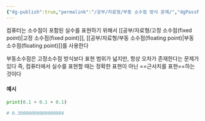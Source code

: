 ```yaml
---
{"dg-publish":true,"permalink":"/공부/자료형/부동 소수점 방식 문제/","dgPassFrontmatter":true}
---
```


컴퓨터는 소수점이 포함된 실수를 표현하기 위해서 [[공부/자료형/고정 소수점(fixed point)\|고정 소수점(fixed point)]], [[공부/자료형/부동 소수점(floating point)\|부동 소수점(floating point)]]를 사용한다

부동소수점은 고정소수점 방식보다 표현 범위가 넓지만,
항상 오차가 존재한다는 문제가 있다
즉, 컴퓨터에서 실수를 표현할 때는 정확한 표현이 아닌 ==근사치를 표현==하는 것이다

#### 예시
```python
print(0.1 + 0.1 + 0.1)

# 0.30000000000000004
```